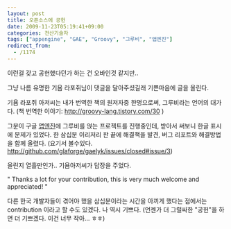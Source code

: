 ```yaml
---
layout: post
title: 오픈소스에 공헌
date: 2009-11-23T05:19:41+09:00
categories: 전산기술자
tags: ["appengine", "GAE", "Groovy", "그루비", "앱엔진"]
redirect_from:
  - /1174
---
```




이런걸 갖고 공헌했다던가 하는 건 오바인것 같지만..

그냥 나름 유명한 기욤 라포쥐님이 댓글을 달아주셨길래 기쁜마음에 글을 올린다.

기욤 라포쥐 아저씨는 내가 번역한 책의 원저자중 한명으로써, 그루비라는 언어의 대가다. (책 번역한 이야기: <a href="http://groovy-lang.tistory.com/30" target="_blank" >http://groovy-lang.tistory.com/30</a> )

그분이 구글 <a title="[http://appengine.google.com/]로 이동합니다." target="_blank" href="http://appengine.google.com/">앱엔진</a>에 그루비를 얹는 프로젝트를 진행중인데, 받아서 써보니 한글 표시에 문제가 있었다. 한 삼십분 이리저리 판 끝에 해결책을 발견, 버그 리포트와 해결방법을 함께 올렸다. (요기서 볼수있다. <a title="[http://github.com/glaforge/gaelyk/issues/closed#issue/3]로 이동합니다." target="_blank" href="http://github.com/glaforge/gaelyk/issues/closed#issue/3">http://github.com/glaforge/gaelyk/issues/closed#issue/3</a>)

올린지 열흘만인가.. 기욤아저씨가 답장을 주었다.

" Thanks a lot for your contribution, this is very much welcome and appreciated! "

다른 한국 개발자들이 겪어야 했을 삼십분이라는 시간을 아끼게 했다는 점에서는 contribution 이라고 할 수도 있겠다. 나 역시 기쁘다. (언젠가 더 그럴싸한 "공헌"을 하면 더 기쁘겠다. 이건 너무 작아... ㅎㅎ)


